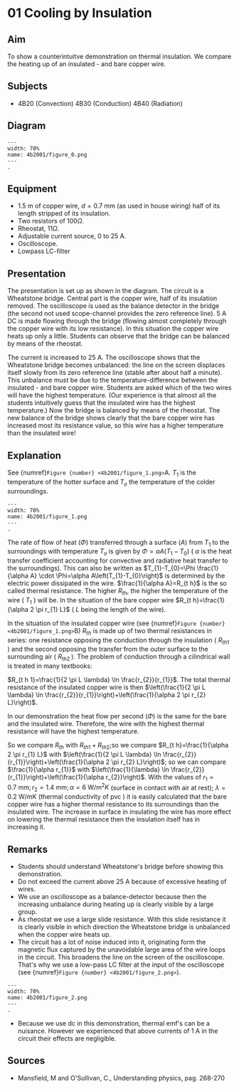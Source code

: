 # 01 Cooling by Insulation 
    
  
## Aim   
 To show a counterintuitve demonstration on thermal insulation. We compare the heating up of an insulated - and bare copper wire.    
  
## Subjects   
* 4B20 (Convection) 4B30 (Conduction) 4B40 (Radiation)   

## Diagram
   
```{figure} figures/figure_0.png  
---  
width: 70%  
name: 4b2001/figure_0.png  
---  
. 
```

## Equipment
- $1.5 \mathrm{~m}$ of copper wire, $d=0.7 \mathrm{~mm}$ (as used in house wiring) half of its length stripped of its insulation.
- Two resistors of $100 \Omega$.
- Rheostat, $11 \Omega$.
- Adjustable current source, $0$ to $25\mathrm{~A}$.
- Oscilloscope.
- Lowpass LC-filter
  
## Presentation   
The presentation is set up as shown in the diagram. The circuit is a Wheatstone bridge. Central part is the copper wire, half of its insulation removed. The oscilloscope is used as the balance detector in the bridge (the second not used scope-channel provides the zero reference line). $5 \mathrm{~A}$ DC is made flowing through the bridge (flowing almost completely through the copper wire with its low resistance). In this situation the copper wire heats up only a little. Students can observe that the bridge can be balanced by means of the rheostat.

The current is increased to $25\mathrm{~A}$. The oscilloscope shows that the Wheatstone bridge becomes unbalanced: the line on the screen displaces itself slowly from its zero reference line (stable after about half a minute). This unbalance must be due to the temperature-difference between the insulated - and bare copper wire. Students are asked which of the two wires will have the highest temperature. (Our experience is that almost all the students intuitively guess that the insulated wire has the highest temperature.) Now the bridge is balanced by means of the rheostat. The new balance of the bridge shows clearly that the bare copper wire has increased most its resistance value, so this wire has a higher temperature than the insulated wire!   
  
## Explanation   
See {numref}`Figure {number} <4b2001/figure_1.png>`A. $T_{1}$ is the temperature of the hotter surface and $T_{o}$ the temperature of the colder surroundings.   
```{figure} figures/figure_1.png  
---  
width: 70%  
name: 4b2001/figure_1.png  
---  
. 
```
The rate of flow of heat $(\Phi)$ transferred through a surface $(A)$ from $T_{1}$ to the surroundings with temperature $T_{o}$ is given by $\Phi=\alpha A\left(T_{1}-T_{0}\right)$ ( $\alpha$ is the heat transfer coefficient accounting for convective and radiative heat transfer to the surroundings). This can also be written as $T_{1}-T_{0}=\Phi \frac{1}{\alpha A} \cdot \Phi=\alpha A\left(T_{1}-T_{0}\right)$ is determined by the electric power dissipated in the wire. $\frac{1}{\alpha A}=R_{t h}$ is the so called thermal resistance. The higher $R_{t h}$, the higher the temperature of the wire ( $T_{1}$ ) will be. In the situation of the bare copper wire $R_{t h}=\frac{1}{\alpha 2 \pi r_{1} L}$ ( $L$ being the length of the wire).

In the situation of the insulated copper wire (see {numref}`Figure {number} <4b2001/figure_1.png>`B) $R_{t h}$ is made up of two thermal resistances in series: one resistance opposing the conduction through the insulation ( $R_{t h 1}$ ) and the second opposing the transfer from the outer surface to the surrounding air ( $R_{\text {th2 }}$ ). The problem of conduction through a cilindrical wall is treated in many textbooks:

$R_{t h 1}=\frac{1}{2 \pi L \lambda} \ln \frac{r_{2}}{r_{1}}$. The total thermal resistance of the insulated copper wire is then $\left(\frac{1}{2 \pi L \lambda} \ln \frac{r_{2}}{r_{1}}\right)+\left(\frac{1}{\alpha 2 \pi r_{2} L}\right)$.

In our demonstration the heat flow per second $(\Phi)$ is the same for the bare and the insulated wire. Therefore, the wire with the highest thermal resistance will have the highest temperature.

So we compare $R_{t h}$ with $R_{t h 1}+R_{t h 2}$;so we compare $R_{t h}=\frac{1}{\alpha 2 \pi r_{1} L}$ with $\left(\frac{1}{2 \pi L \lambda} \ln \frac{r_{2}}{r_{1}}\right)+\left(\frac{1}{\alpha 2 \pi r_{2} L}\right)$; so we can compare $\frac{1}{\alpha r_{1}}$ with $\left(\frac{1}{\lambda} \ln \frac{r_{2}}{r_{1}}\right)+\left(\frac{1}{\alpha r_{2}}\right)$. With the values of $r_{1}=0.7 \mathrm{~mm} ; r_{2}=1.4 \mathrm{~mm} ; \alpha=6 \mathrm{~W} / \mathrm{m}^{2} K$ (surface in contact with air at rest); $\lambda=0.2 \mathrm{~W} / \mathrm{mK}$ (thermal conductivity of $\mathrm{pvc}$ ) it is easily calculated that the bare copper wire has a higher thermal resistance to its surroundings than the insulated wire. The increase in surface in insulating the wire has more effect on lowering the thermal resistance then the insulation itself has in increasing it.
  
## Remarks
 *  Students should understand Wheatstone's bridge before showing this demonstration. 
 *  Do not exceed the current above $25\mathrm{~A}$ because of excessive heating of wires. 
 *  We use an oscilloscope as a balance-detector because then the increasing unbalance during heating up is clearly visible by a large group. 
 *  As rheostat we use a large slide resistance. With this slide resistance it is clearly visible in which direction the Wheatstone bridge is unbalanced when the copper wire heats up. 
 *  The circuit has a lot of noise induced into it, originating form the magnetic flux captured by the unavoidable large area of the wire loops in the circuit. This broadens the line on the screen of the oscilloscope. That's why we use a low-pass LC filter at the input of the oscilloscope (see {numref}`Figure {number} <4b2001/figure_2.png>`). 
   
```{figure} figures/figure_2.png  
---  
width: 70%  
name: 4b2001/figure_2.png  
---  
. 
```
 
 *  Because we use dc in this demonstration, thermal emf's can be a nuisance. However we experienced that above currents of $1\mathrm{~A}$ in the circuit their effects are negligible.
   
  
## Sources
 *  Mansfield, M and O'Sullivan, C., Understanding physics, pag. 268-270
  